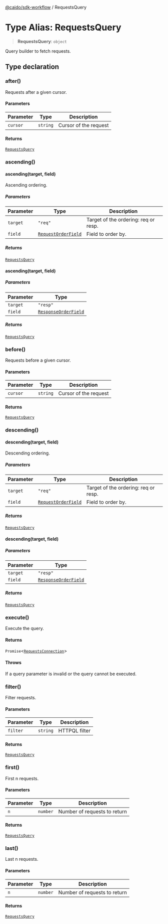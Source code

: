 [@caido/sdk-workflow](../index.md) / RequestsQuery

# Type Alias: RequestsQuery

> **RequestsQuery**: `object`

Query builder to fetch requests.

## Type declaration

### after()

Requests after a given cursor.

#### Parameters

| Parameter | Type | Description |
| ------ | ------ | ------ |
| `cursor` | `string` | Cursor of the request |

#### Returns

[`RequestsQuery`](RequestsQuery.md)

### ascending()

#### ascending(target, field)

Ascending ordering.

##### Parameters

| Parameter | Type | Description |
| ------ | ------ | ------ |
| `target` | `"req"` | Target of the ordering: req or resp. |
| `field` | [`RequestOrderField`](RequestOrderField.md) | Field to order by. |

##### Returns

[`RequestsQuery`](RequestsQuery.md)

#### ascending(target, field)

##### Parameters

| Parameter | Type |
| ------ | ------ |
| `target` | `"resp"` |
| `field` | [`ResponseOrderField`](ResponseOrderField.md) |

##### Returns

[`RequestsQuery`](RequestsQuery.md)

### before()

Requests before a given cursor.

#### Parameters

| Parameter | Type | Description |
| ------ | ------ | ------ |
| `cursor` | `string` | Cursor of the request |

#### Returns

[`RequestsQuery`](RequestsQuery.md)

### descending()

#### descending(target, field)

Descending ordering.

##### Parameters

| Parameter | Type | Description |
| ------ | ------ | ------ |
| `target` | `"req"` | Target of the ordering: req or resp. |
| `field` | [`RequestOrderField`](RequestOrderField.md) | Field to order by. |

##### Returns

[`RequestsQuery`](RequestsQuery.md)

#### descending(target, field)

##### Parameters

| Parameter | Type |
| ------ | ------ |
| `target` | `"resp"` |
| `field` | [`ResponseOrderField`](ResponseOrderField.md) |

##### Returns

[`RequestsQuery`](RequestsQuery.md)

### execute()

Execute the query.

#### Returns

`Promise`\<[`RequestsConnection`](RequestsConnection.md)\>

#### Throws

If a query parameter is invalid or the query cannot be executed.

### filter()

Filter requests.

#### Parameters

| Parameter | Type | Description |
| ------ | ------ | ------ |
| `filter` | `string` | HTTPQL filter |

#### Returns

[`RequestsQuery`](RequestsQuery.md)

### first()

First n requests.

#### Parameters

| Parameter | Type | Description |
| ------ | ------ | ------ |
| `n` | `number` | Number of requests to return |

#### Returns

[`RequestsQuery`](RequestsQuery.md)

### last()

Last n requests.

#### Parameters

| Parameter | Type | Description |
| ------ | ------ | ------ |
| `n` | `number` | Number of requests to return |

#### Returns

[`RequestsQuery`](RequestsQuery.md)
